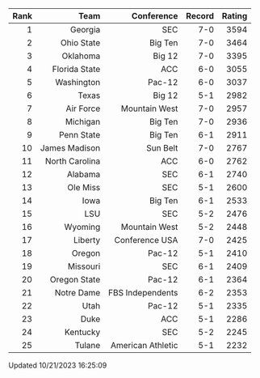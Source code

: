 | Rank  | Team                 | Conference           | Record   | Rating |
| ---:  | ---:                 | ---:                 | ---:     | ---:   |
| 1     | Georgia              | SEC                  | 7-0      | 3594   |
| 2     | Ohio State           | Big Ten              | 7-0      | 3464   |
| 3     | Oklahoma             | Big 12               | 7-0      | 3395   |
| 4     | Florida State        | ACC                  | 6-0      | 3055   |
| 5     | Washington           | Pac-12               | 6-0      | 3037   |
| 6     | Texas                | Big 12               | 5-1      | 2982   |
| 7     | Air Force            | Mountain West        | 7-0      | 2957   |
| 8     | Michigan             | Big Ten              | 7-0      | 2936   |
| 9     | Penn State           | Big Ten              | 6-1      | 2911   |
| 10    | James Madison        | Sun Belt             | 7-0      | 2767   |
| 11    | North Carolina       | ACC                  | 6-0      | 2762   |
| 12    | Alabama              | SEC                  | 6-1      | 2740   |
| 13    | Ole Miss             | SEC                  | 5-1      | 2600   |
| 14    | Iowa                 | Big Ten              | 6-1      | 2533   |
| 15    | LSU                  | SEC                  | 5-2      | 2476   |
| 16    | Wyoming              | Mountain West        | 5-2      | 2448   |
| 17    | Liberty              | Conference USA       | 7-0      | 2425   |
| 18    | Oregon               | Pac-12               | 5-1      | 2410   |
| 19    | Missouri             | SEC                  | 6-1      | 2409   |
| 20    | Oregon State         | Pac-12               | 6-1      | 2364   |
| 21    | Notre Dame           | FBS Independents     | 6-2      | 2353   |
| 22    | Utah                 | Pac-12               | 5-1      | 2335   |
| 23    | Duke                 | ACC                  | 5-1      | 2286   |
| 24    | Kentucky             | SEC                  | 5-2      | 2245   |
| 25    | Tulane               | American Athletic    | 5-1      | 2232   |

Updated 10/21/2023 16:25:09
